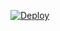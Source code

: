 
[![Deploy](https://www.herokucdn.com/deploy/button.svg)](https://www.heroku.com/deploy?template=https://github.com/2022EndWorldBegin/R666)
